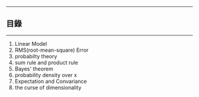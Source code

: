 


---
## 目錄
---

1. Linear Model
2. RMS(root-mean-square) Error
3. probabilty theory
4. sum rule and product rule
5. Bayes' theorem
6. probability density over x
7. Expectation and Convariance
8. the curse of dimensionality